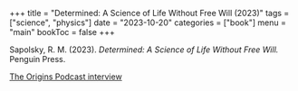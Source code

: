 +++
title = "Determined: A Science of Life Without Free Will (2023)"
tags = ["science", "physics"]
date = "2023-10-20"
categories = ["book"]
menu = "main"
bookToc = false
+++

Sapolsky, R. M. (2023). *Determined: A Science of Life Without Free Will.* Penguin Press.

[The Origins Podcast interview](https://youtu.be/mSWJmzMoTyY)
